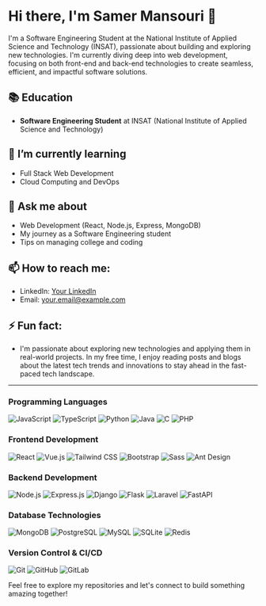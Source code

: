 # Hi there, I'm Samer Mansouri 👋

I'm a Software Engineering Student at the National Institute of Applied Science and Technology (INSAT), passionate about building and exploring new technologies. I'm currently diving deep into web development, focusing on both front-end and back-end technologies to create seamless, efficient, and impactful software solutions.

## 📚 Education

- **Software Engineering Student** at INSAT (National Institute of Applied Science and Technology)

## 🌱 I’m currently learning

- Full Stack Web Development
- Cloud Computing and DevOps


## 💬 Ask me about

- Web Development (React, Node.js, Express, MongoDB)
- My journey as a Software Engineering student
- Tips on managing college and coding

## 📫 How to reach me:

- LinkedIn: [Your LinkedIn](https://tn.linkedin.com/in/samer-mansouri)
- Email: your.email@example.com

## ⚡ Fun fact:

- I'm passionate about exploring new technologies and applying them in real-world projects. In my free time, I enjoy reading posts and blogs about the latest tech trends and innovations to stay ahead in the fast-paced tech landscape.

---

### Programming Languages

![JavaScript](https://img.shields.io/badge/-JavaScript-000?&logo=JavaScript)
![TypeScript](https://img.shields.io/badge/-TypeScript-000?&logo=TypeScript)
![Python](https://img.shields.io/badge/-Python-000?&logo=Python)
![Java](https://img.shields.io/badge/-Java-000?&logo=Java)
![C](https://img.shields.io/badge/-C-000?&logo=c)
![PHP](https://img.shields.io/badge/-PHP-000?&logo=php)

### Frontend Development

![React](https://img.shields.io/badge/-React-000?&logo=React)
![Vue.js](https://img.shields.io/badge/-Vue.js-000?&logo=vue.js)
![Tailwind CSS](https://img.shields.io/badge/-Tailwind_CSS-000?&logo=tailwind-css)
![Bootstrap](https://img.shields.io/badge/-Bootstrap-000?&logo=bootstrap)
![Sass](https://img.shields.io/badge/-Sass-000?&logo=sass)
![Ant Design](https://img.shields.io/badge/-Ant_Design-000?&logo=ant-design)


### Backend Development

![Node.js](https://img.shields.io/badge/-Node.js-000?&logo=node.js)
![Express.js](https://img.shields.io/badge/-Express.js-000?&logo=express)
![Django](https://img.shields.io/badge/-Django-000?&logo=django)
![Flask](https://img.shields.io/badge/-Flask-000?&logo=flask)
![Laravel](https://img.shields.io/badge/-Laravel-000?&logo=laravel)
![FastAPI](https://img.shields.io/badge/-FastAPI-009688?&logo=fastapi&logoColor=white)


### Database Technologies

![MongoDB](https://img.shields.io/badge/-MongoDB-000?&logo=mongodb)
![PostgreSQL](https://img.shields.io/badge/-PostgreSQL-000?&logo=postgresql)
![MySQL](https://img.shields.io/badge/-MySQL-000?&logo=mysql)
![SQLite](https://img.shields.io/badge/-SQLite-000?&logo=sqlite)
![Redis](https://img.shields.io/badge/-Redis-000?&logo=redis)

### Version Control & CI/CD

![Git](https://img.shields.io/badge/-Git-000?&logo=git)
![GitHub](https://img.shields.io/badge/-GitHub-000?&logo=github)
![GitLab](https://img.shields.io/badge/-GitLab-000?&logo=gitlab)



Feel free to explore my repositories and let's connect to build something amazing together!
